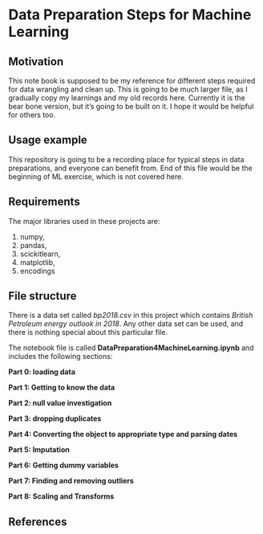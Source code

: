 # Data Preparation Steps for Machine Learning


## Motivation

This note book is supposed to be my reference for different steps required for data wrangling and clean up. This is going to be much larger file, as I gradually copy my learnings and my old records here. Currently it is the bear bone version, but it’s going to be built on it. I hope it would be helpful for others too.

## Usage example

This repository is going to be a recording place for typical steps in data preparations, and everyone can benefit from. End of this file would be the beginning of ML exercise, which is not covered here.


## Requirements

The major libraries used in these projects are:
1. numpy,
2. pandas,
3. scickitlearn,
4. matplotlib,
5. encodings


## File structure

There is a data set called *bp2018.csv*  in this project which contains *British Petroleum energy outlook in 2018*. Any other data set can be used, and there is nothing special about this particular file.

The notebook file is called **DataPreparation4MachineLearning.ipynb** and includes the following sections:

**Part 0: loading data**

**Part 1: Getting to know the data**

**Part 2: null value investigation**

**Part 3: dropping duplicates**

**Part 4: Converting the object to appropriate type and parsing dates**

**Part 5: Imputation**

**Part 6: Getting dummy variables**

**Part 7: Finding and removing outliers**

**Part 8: Scaling and Transforms**

## References

